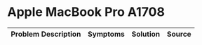 # Apple MacBook Pro A1708

| Problem Description | Symptoms | Solution | Source |
| ------------------- | -------- | -------- | ------ |